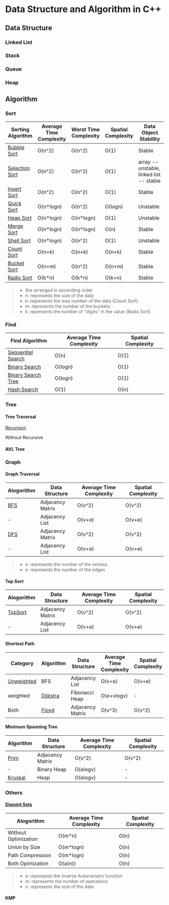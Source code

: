 # Data Structure and Algorithm in C++

## Data Structure

### Linked List

### Stack

### Queue

### Heap

## Algorithm

### Sort

Sorting Algorithm | Average Time Complexity | Worst Time Complexity | Spatial Complexity | Data Object Stability
---|---|---|---|---
[Bubble Sort](./Sort/Bubble.h) | O(n^2)|O(n^2)|O(1)|Stable
[Selection Sort](./Sort/Select.h) | O(n^2)|O(n^2)|O(1)|array -- unstable, linked list -- stable
[Insert Sort](./Sort/Insert.h) | O(n^2)|O(n^2)|O(1)|Stable
[Quick Sort](./Sort/Quick.h) | O(n*logn) | O(n^2) | O(logn) | Unstable
[Heap Sort](./Sort/Heap.h) | O(n*logn)| O(n*logn)|O(1)|Unstable
[Merge Sort](./Sort/Merge.h) | O(n*logn) | O(n*logn)|O(n)| Stable
[Shell Sort](./Sort/Shell.h) | O(n*logn)|O(n^2)|O(1)|Unstable
[Count Sort](./Sort/Count.h) | O(n+k)|O(n+k)|O(n+k)|Stable
[Bucket Sort](./Sort/Bucket.h) | O(n+m)|O(n^2)|O(n+m)|Stable
[Radix Sort](./Sort/Radix.h) | O(k*n) | O(k*n)| O(k+n) |Stable

> * Are arranged in ascending order
> * n: represents the size of the data
> * k: represents the max number of the data (Count Sort)
> * m: represents the number of the buckets
> * k: represents the number of "digits" in the value (Radix Sort)

<!--
* m: represents the maximum value minus the minimum value of the data
-->

### Find

Find Algorithm | Average Time Complexity | Spatial Complexity
--- | --- | ---
[Sequential Search](./Find/Sequential.h) | O(n) | O(1)
[Binary Search](./Find/Binary.h) | O(logn) | O(1)
[Binary Search Tree](./Find/BST.h) | O(logn) | O(1)
[Hash Search](./Find/Hash.h) | O(1) | O(n)

### Tree

#### Tree Traversal

[Recursion](./Tree/RecursivelyTraverse.h)

Without Recursive

#### AVL Tree

### Graph

#### Graph Traversal

Alogorithm | Data Structure | Average Time Complexity | Spatial Complexity
--- | --- | --- | ---
[BFS](./Graph/BFS.h) | Adjacency Matrix | O(v^2) | O(v^2)
\- | Adjacency List | O(v+e) | O(v+e)
[DFS](./Graph/DFS.h) | Adjacency Matrix | O(v^2) | O(v^2)
\- | Adjacency List | O(v+e) | O(v+e)

> * v: represents the number of the vertexs
> * e: represents the number of the edges

#### Top Sort

Alogorithm | Data Structure | Average Time Complexity | Spatial Complexity
--- | --- | --- | ---
[TopSort](./Graph/TopSort.h) | Adjacency Matrix | O(v^2) | O(v^2)
\- | Adjacency List | O(v+e) | O(v+e)

#### Shortest Path

Category | Algorithm | Data Structure | Average Time Complexity | Spatial Complexity
--- | --- | --- | --- | ---
[Unweighted](./Graph/Unweighted.h) | BFS | Adjacency List | O(v+e) | O(v+e)
weighted | [Dijkstra](./Graph/Dijkstra.h) | Fibonacci Heap | O(e+vlogv) | \-
Both | [Floyd](./Graph/Floyd.h) | Adjacency Matrix | O(v^3) | O(v^2)

#### Minimum Spanning Tree

Algorithm | Data Structure | Average Time Complexity | Spatial Complexity
--- | --- | --- | ---
[Prim](./Graph/Prim.h) | Adjacency Matrix | O(v^2) | O(v^2)
\- | Binary Heap | O(elogv) | \-
[Kruskal](./Graph/Krusal.h) | Heap | O(elogv) | \-

### Others

#### [Disjoint Sets](./Others/DisjointSets.h)

Alogorithm | Average Time Complexity | Spatial Complexity
--- | --- | ---
Without Optimization | O(m*n) | O(n)
Union by Size | O(m*logn) | O(n)
Path Compression | O(m*logn) | O(n)
Both Opimization | O(a(n)) | O(n)

> * a: represents the inverse Ackeramann function
> * m: represents the number of operations
> * n: represents the size of the data

#### KMP
